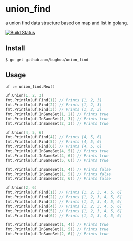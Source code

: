 # union\_find
a union find data structure based on map and list in golang.

[![Build Status](https://travis-ci.org/bughou/union_find.svg?branch=master)](https://travis-ci.org/bughou/union_find)

## Install
`$ go get github.com/bughou/union_find`

## Usage
```go
uf := union_find.New()

uf.Union(1, 2, 3)
fmt.Println(uf.Find(1)) // Prints [1, 2, 3]
fmt.Println(uf.Find(2)) // Prints [1, 2, 3]
fmt.Println(uf.Find(3)) // Prints [1, 2, 3]
fmt.Println(uf.InSameSet(1, 2)) // Prints true
fmt.Println(uf.InSameSet(1, 3)) // Prints true
fmt.Println(uf.InSameSet(2, 3)) // Prints true

uf.Union(4, 5, 6)
fmt.Println(uf.Find(4)) // Prints [4, 5, 6]
fmt.Println(uf.Find(5)) // Prints [4, 5, 6]
fmt.Println(uf.Find(6)) // Prints [4, 5, 6]
fmt.Println(uf.InSameSet(4, 5)) // Prints true
fmt.Println(uf.InSameSet(4, 6)) // Prints true
fmt.Println(uf.InSameSet(5, 6)) // Prints true

fmt.Println(uf.InSameSet(1, 4)) // Prints false
fmt.Println(uf.InSameSet(1, 5)) // Prints false
fmt.Println(uf.InSameSet(2, 6)) // Prints false

uf.Union(2, 6)
fmt.Println(uf.Find(1)) // Prints [1, 2, 3, 4, 5, 6]
fmt.Println(uf.Find(2)) // Prints [1, 2, 3, 4, 5, 6]
fmt.Println(uf.Find(3)) // Prints [1, 2, 3, 4, 5, 6]
fmt.Println(uf.Find(4)) // Prints [1, 2, 3, 4, 5, 6]
fmt.Println(uf.Find(5)) // Prints [1, 2, 3, 4, 5, 6]
fmt.Println(uf.Find(6)) // Prints [1, 2, 3, 4, 5, 6]

fmt.Println(uf.InSameSet(1, 4)) // Prints true
fmt.Println(uf.InSameSet(1, 5)) // Prints true
fmt.Println(uf.InSameSet(2, 6)) // Prints true
```
